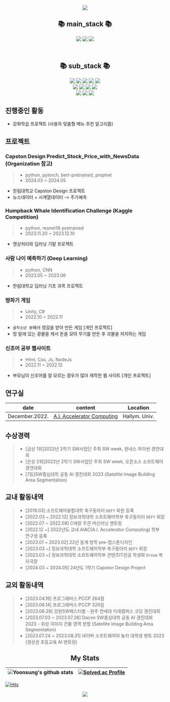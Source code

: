 
<p align="center"><a href="#"><img src="https://capsule-render.vercel.app/api?type=waving&color=timeGradient&height=300&section=header&text=Yoonsung's%20github&fontSize=90"/></a></p>


<h2 align="center"><b>📚 main_stack 📚</b></h2>
<p align="center">
<img src="https://img.shields.io/badge/python-3776AB?style=for-the-badge&logo=python&logoColor=white"/>
<img src="https://img.shields.io/badge/pytorch-EE4C2C?style=for-the-badge&logo=pytorch&logoColor=white">
<img src="https://img.shields.io/badge/Jupyter-F37626?style=for-the-badge&logo=Jupyter&logoColor=white"/>
</p>
<br>
<h2 align="center"><b>📚 sub_stack 📚</b></h2>
<p align="center">
<img src="https://img.shields.io/badge/Java-007396?style=for-the-badge&logo=OpenJDK&logoColor=white"/>
<img src="https://img.shields.io/badge/C-A8B9CC?style=for-the-badge&logo=C&logoColor=white"/>
<img src="https://img.shields.io/badge/linux-FCC624?style=for-the-badge&logo=linux&logoColor=black">
<img src="https://img.shields.io/badge/R-276DC3?style=for-the-badge&logo=R&logoColor=white">
<img src="https://img.shields.io/badge/Unity-000000?style=for-the-badge&logo=Unity&logoColor=white">
<br>
<img src="https://img.shields.io/badge/html5-E34F26?style=for-the-badge&logo=html5&logoColor=white">
<img src="https://img.shields.io/badge/css-1572B6?style=for-the-badge&logo=css3&logoColor=white">
<img src="https://img.shields.io/badge/javascript-F7DF1E?style=for-the-badge&logo=javascript&logoColor=black">
<img src="https://img.shields.io/badge/react-61DAFB?style=for-the-badge&logo=react&logoColor=black">
<br>
<img src="https://img.shields.io/badge/spring-6DB33F?style=for-the-badge&logo=spring&logoColor=white">
<img src="https://img.shields.io/badge/springboot-6DB33F?style=for-the-badge&logo=springboot&logoColor=white">
<img src="https://img.shields.io/badge/Mysql-009EDB?style=for-the-badge&logo=Mysql&logoColor=white">
</p>

## 진행중인 활동
* 강화학습 프로젝트 (사용자 맞춤형 메뉴 추천 알고리즘)
## 프로젝트
### 

### Capston Design Predict_Stock_Price_with_NewsData (Organization 참고)
> - python, pytorch, bert-pretrained, prophet
> - 2024.03 ~ 2024.05
- 한림대학교 Capston Design 프로젝트
- 뉴스데이터 + 시계열데이터 -> 주가예측
### Humpback Whale Identification Challenge (Kaggle Competition)
> - python, resnet18-pretrained
> - 2023.11.20 ~ 2023.12.10
- 영상처리와 딥러닝 기말 프로젝트
### 사람 나이 예측하기 (Deep Learning)
> - python, CNN
> - 2023.05 ~ 2023.06
- 한림대학교 딥러닝 기초 과목 프로젝트
### 땅파기 게임
> - Unity, C#
> - 2022.10 ~ 2022.11
- `굴착소년 쿵`에서 영감을 받아 만든 게임 [개인 프로젝트]
- 땅 밑에 있는 광물을 캐서 돈을 모아 무기를 만든 후 괴물을 처치하는 게임
### 신조어 공부 웹사이트
> - Html, Css, Js, NodeJs
> - 2022.11 ~ 2022.12
- 부모님이 신조어를 잘 모르는 경우가 많아 제작한 웹 사이트 [개인 프로젝트]

## 연구실
|date|content|Location|
|------|-----|--------|
|December.2022.|[A.I. Accelerator Computing](https://sites.google.com/site/embeddedsochallymuniv/project)|Hallym. Univ.|

## 수상경력
> - [금상 1위]2022년 2학기 SW사업단 주최 SW week, 완내스 파이썬 경연대회
> - [은상 2위]2022년 2학기 SW사업단 주최 SW week, 오픈소스 소프트웨어 경연대회
> - [7등]SW중심대학 공동 AI 경진대회 2023 (Satellite Image Building Area Segmentation)

## 교내 활동내역
> - [2019.03] 소프트웨어융합대학 축구동아리 `DEFY` 회원 등록
> - [2022.03 ~ 2022.12] 정보과학대학 소프트웨어학부 축구동아리 `DEFY` 회장
> - [2022.07 ~ 2022.08] C애랑 주관 머신러닝 멘토링
> - [2022.12 ~] 2022년도 교내 AIAC(A.I. Accelerator Computing) 학부 연구생 등록
> - [2023.01 ~ 2023.02] 22년 동계 방학 pre-캡스톤디자인
> - [2023.03 ~] 정보과학대학 소프트웨어학부 축구동아리 `DEFY` 회장
> - [2023.03 ~] 정보과학대학 소프트웨어학부 콘텐츠IT전공 학생회 `Dream` 복지국장
> - [2024.03 ~ 2024.05] 24년도 1학기 Capston Design Project

## 교외 활동내역
> - [2023.04.19] 프로그래머스 PCCP 264점
> - [2023.06.14] 프로그래머스 PCCP 326점
> - [2023.06.28] 강원SW페스티벌 - 원주 연세대 미래캠퍼스 코딩 경진대회
> - [2023.07.03 ~ 2023.07.28] Dacon SW중심대학 공동 AI 경진대회 2023 - 위성 이미지 건물 영역 분할 (Satellite Image Building Area Segmentation)
> - [2023.07.24 ~ 2023.08.31] 네이버 소프트웨어야 놀자 대학생 멘토 2023 (경상권 초등교육 AI 멘토링)

<h2 align="center"><b>My Stats</b></h2>

| <img align="center" src="https://github-readme-stats.vercel.app/api?username=myNameIsYoonSungJang&show_icons=true&include_all_commits=true&theme=buefy&hide_border=true" alt="Yoonsung's github stats" /> | [![Solved.ac Profile](http://mazassumnida.wtf/api/v2/generate_badge?boj=jang0648)](https://solved.ac/jang0648/) |
| ------------- | ------------- |

[![Hits](https://hits.seeyoufarm.com/api/count/incr/badge.svg?url=https%3A%2F%2Fgithub.com%2FmyNameIsYoonSungJang&count_bg=%2300ABB3&title_bg=%233C4048&icon=staticman.svg&icon_color=%23E7E7E7&title=hits&edge_flat=false)](https://hits.seeyoufarm.com)

<p align = "center"><img src="https://capsule-render.vercel.app/api?type=waving&color=timeGradient&height=300&fontSize=65&text=Thanks&section=footer"/></p>
